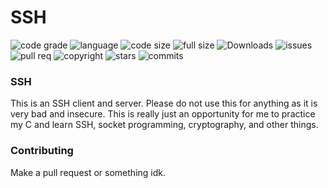 # SSH

![code grade](https://img.shields.io/codefactor/grade/github/wdotmathree/SSH/main)
![language](https://img.shields.io/github/languages/top/wdotmathree/SSH)
![code size](https://img.shields.io/github/languages/code-size/wdotmathree/SSH)
![full size](https://img.shields.io/github/repo-size/wdotmathree/SSH)
![Downloads](https://img.shields.io/github/downloads/wdotmathree/SSH/total)
![issues](https://img.shields.io/github/issues/wdotmathree/SSH)
![pull req](https://img.shields.io/github/issues-pr/wdotmathree/SSH)
![copyright](https://img.shields.io/github/license/wdotmathree/SSH)
![stars](https://img.shields.io/github/stars/wdotmathree/SSH?style=social)
![commits](https://img.shields.io/github/commit-activity/m/wdotmathree/SSH)

### SSH

This is an SSH client and server. Please do not use this for anything as it is very bad and insecure.
This is really just an opportunity for me to practice my C and learn SSH, socket programming, cryptography, and other things.

### Contributing

Make a pull request or something idk.
